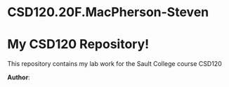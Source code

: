 # CSD120.20F.MacPherson-Steven
# My CSD120 Repository! 

This repository contains my lab work for the Sault College course CSD120 

**Author**: <steven macpherson>
